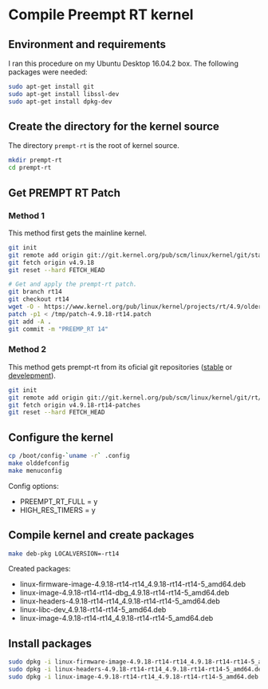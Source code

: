 # Compile Preempt RT kernel

## Environment and requirements

I ran this procedure on my Ubuntu Desktop 16.04.2 box. The following packages were needed:

```bash
sudo apt-get install git
sudo apt-get install libssl-dev
sudo apt-get install dpkg-dev
```

## Create the directory for the kernel source

The directory ```prempt-rt``` is the root of kernel source.

```bash
mkdir prempt-rt
cd prempt-rt
```

## Get PREMPT RT Patch

### Method 1

This method first gets the mainline kernel.
 
```bash
git init
git remote add origin git://git.kernel.org/pub/scm/linux/kernel/git/stable/linux-stable.git
git fetch origin v4.9.18
git reset --hard FETCH_HEAD

# Get and apply the prempt-rt patch.
git branch rt14
git checkout rt14
wget -O - https://www.kernel.org/pub/linux/kernel/projects/rt/4.9/older/patch-4.9.18-rt14.patch.gz | gunzip -c > /tmp/patch-4.9.18-rt14.patch
patch -p1 < /tmp/patch-4.9.18-rt14.patch
git add -A .
git commit -m "PREEMP_RT 14"
```

### Method 2

This method gets prempt-rt from its oficial git repositories ([stable](https://git.kernel.org/pub/scm/linux/kernel/git/rt/linux-stable-rt.git) or [develepment](https://git.kernel.org/pub/scm/linux/kernel/git/rt/linux-rt-devel.git/)).

```bash
git init
git remote add origin git://git.kernel.org/pub/scm/linux/kernel/git/rt/linux-rt-devel.git
git fetch origin v4.9.18-rt14-patches
git reset --hard FETCH_HEAD
```

## Configure the kernel

```bash
cp /boot/config-`uname -r` .config
make olddefconfig
make menuconfig
```

Config options:

* PREEMPT_RT_FULL = y
* HIGH_RES_TIMERS = y

## Compile kernel and create packages

```bash
make deb-pkg LOCALVERSION=-rt14
```

Created packages:

* linux-firmware-image-4.9.18-rt14-rt14_4.9.18-rt14-rt14-5_amd64.deb
* linux-image-4.9.18-rt14-rt14-dbg_4.9.18-rt14-rt14-5_amd64.deb
* linux-headers-4.9.18-rt14-rt14_4.9.18-rt14-rt14-5_amd64.deb
* linux-libc-dev_4.9.18-rt14-rt14-5_amd64.deb
* linux-image-4.9.18-rt14-rt14_4.9.18-rt14-rt14-5_amd64.deb


## Install packages

```bash
sudo dpkg -i linux-firmware-image-4.9.18-rt14-rt14_4.9.18-rt14-rt14-5_amd64.deb
sudo dpkg -i linux-headers-4.9.18-rt14-rt14_4.9.18-rt14-rt14-5_amd64.deb
sudo dpkg -i linux-image-4.9.18-rt14-rt14_4.9.18-rt14-rt14-5_amd64.deb
```
